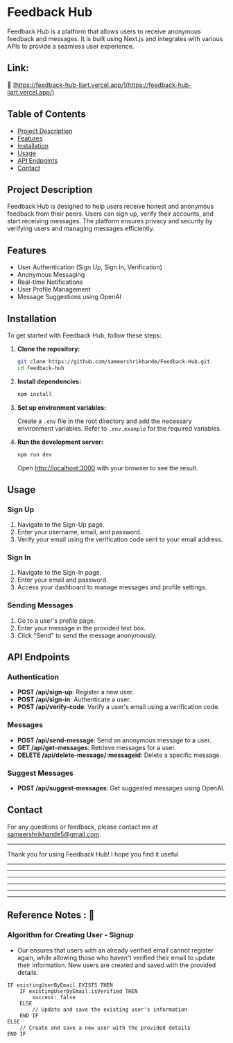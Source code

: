 # Feedback Hub

Feedback Hub is a platform that allows users to receive anonymous feedback and messages. It is built using Next.js and integrates with various APIs to provide a seamless user experience.

## Link: 

🔗 [https://feedback-hub-liart.vercel.app/](https://feedback-hub-liart.vercel.app/)


## Table of Contents

- [Project Description](#project-description)
- [Features](#features)
- [Installation](#installation)
- [Usage](#usage)
- [API Endpoints](#api-endpoints)
- [Contact](#contact)

## Project Description

Feedback Hub is designed to help users receive honest and anonymous feedback from their peers. Users can sign up, verify their accounts, and start receiving messages. The platform ensures privacy and security by verifying users and managing messages efficiently.

## Features

- User Authentication (Sign Up, Sign In, Verification)
- Anonymous Messaging
- Real-time Notifications
- User Profile Management
- Message Suggestions using OpenAI

## Installation

To get started with Feedback Hub, follow these steps:

1. **Clone the repository:**

    ```bash
    git clone https://github.com/sameershrikhande/Feedback-Hub.git
    cd feedback-hub
    ```

2. **Install dependencies:**

    ```bash
    npm install
    ```

3. **Set up environment variables:**

    Create a `.env` file in the root directory and add the necessary environment variables. Refer to `.env.example` for the required variables.

4. **Run the development server:**

    ```bash
    npm run dev
    ```

    Open [http://localhost:3000](http://localhost:3000) with your browser to see the result.

## Usage

### Sign Up

1. Navigate to the Sign-Up page.
2. Enter your username, email, and password.
3. Verify your email using the verification code sent to your email address.

### Sign In

1. Navigate to the Sign-In page.
2. Enter your email and password.
3. Access your dashboard to manage messages and profile settings.

### Sending Messages

1. Go to a user's profile page.
2. Enter your message in the provided text box.
3. Click "Send" to send the message anonymously.

## API Endpoints

### Authentication

- **POST /api/sign-up**: Register a new user.
- **POST /api/sign-in**: Authenticate a user.
- **POST /api/verify-code**: Verify a user's email using a verification code.

### Messages

- **POST /api/send-message**: Send an anonymous message to a user.
- **GET /api/get-messages**: Retrieve messages for a user.
- **DELETE /api/delete-message/:messageid**: Delete a specific message.

### Suggest Messages

- **POST /api/suggest-messages**: Get suggested messages using OpenAI.



## Contact

For any questions or feedback, please contact me at [sameershrikhande5@gmail.com](mailto:sameershrikhande5@gmail.com).

---

Thank you for using Feedback Hub! I hope you find it useful


---
---
---
---
---
---


## Reference Notes : 📝

### Algorithm for Creating User - Signup

- Our ensures that users with an already verified email cannot register again, while allowing those who haven't verified their email to update their information. New users are created and saved with the provided details.

```
IF existingUserByEmail EXISTS THEN
    IF existingUserByEmail.isVerified THEN
        success: false
    ELSE
        // Update and save the existing user's information
    END IF
ELSE
    // Create and save a new user with the provided details
END IF
```
